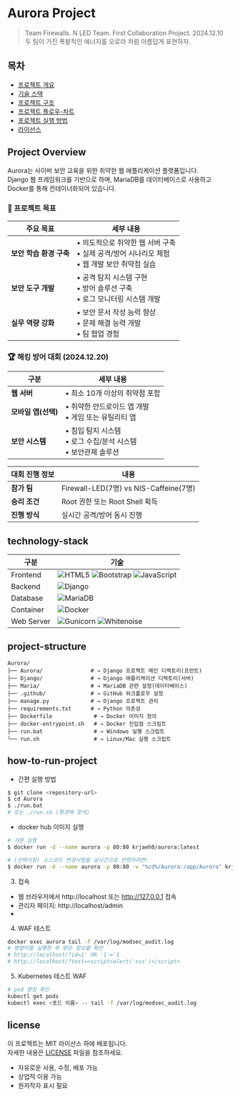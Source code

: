 # Aurora Project
> Team Firewalls. N LED Team. First Collaboration Project. 2024.12.10  
> 두 팀이 가진 폭발적인 에너지를 오로라 처럼 아름답게 표현하자.

## 목차

* [프로젝트 개요](#project-overview)
* [기술 스택](#technology-stack)
* [프로젝트 구조](#project-structure)
* [프로젝트 플로우-차트](#project-flowchart)
* [프로젝트 실행 방법](#how-to-run-project)
* [라이선스](#license)

## Project Overview

Aurora는 사이버 보안 교육을 위한 취약한 웹 애플리케이션 플랫폼입니다.  
Django 웹 프레임워크를 기반으로 하며, MariaDB를 데이터베이스로 사용하고 Docker를 통해 컨테이너화되어 있습니다.

### 🎯 프로젝트 목표

| 주요 목표 | 세부 내용 |
|---------|----------|
| **보안 학습 환경 구축** | • 의도적으로 취약한 웹 서버 구축<br>• 실제 공격/방어 시나리오 체험<br>• 웹 개발 보안 취약점 실습 |
| **보안 도구 개발** | • 공격 탐지 시스템 구현<br>• 방어 솔루션 구축<br>• 로그 모니터링 시스템 개발 |
| **실무 역량 강화** | • 보안 문서 작성 능력 향상<br>• 문제 해결 능력 개발<br>• 팀 협업 경험 |

### 🏆 해킹 방어 대회 (2024.12.20)

| 구분 | 세부 내용 |
|-----|----------|
| **웹 서버** | • 최소 10개 이상의 취약점 포함 |
| **모바일 앱(선택)** | • 취약한 안드로이드 앱 개발<br>• 게임 또는 유틸리티 앱 |
| **보안 시스템** | • 침입 탐지 시스템<br>• 로그 수집/분석 시스템<br>• 보안관제 솔루션 |

| 대회 진행 정보 | 내용 |
|--------------|------|
| **참가 팀** | Firewall-LED(7명) vs NIS-Caffeine(7명) |
| **승리 조건** | Root 권한 또는 Root Shell 획득 |
| **진행 방식** | 실시간 공격/방어 동시 진행 |

## technology-stack
| 구분 | 기술 |
|------|------|
| Frontend | ![HTML5](https://img.shields.io/badge/HTML5-E34F26?logo=html5&logoColor=white) ![Bootstrap](https://img.shields.io/badge/Bootstrap-5.3-purple?logo=bootstrap) ![JavaScript](https://img.shields.io/badge/JavaScript-ES6-yellow?logo=javascript) |
| Backend | ![Django](https://img.shields.io/badge/Django-5.0-green?logo=django) |
| Database | ![MariaDB](https://img.shields.io/badge/MariaDB-10.11-blue?logo=mariadb) |
| Container | ![Docker](https://img.shields.io/badge/Docker-Latest-blue?logo=docker) |
| Web Server | ![Gunicorn](https://img.shields.io/badge/Gunicorn-21.2-green?logo=gunicorn) ![Whitenoise](https://img.shields.io/badge/Whitenoise-6.6-lightgrey) |

## project-structure
```
Aurora/
├── Aurora/               # → Django 프로젝트 메인 디렉토리(프런트)
├── Django/               # → Django 애플리케이션 디렉토리(서버)
├── Maria/                # → MariaDB 관련 설정(데이터베이스)
├── .github/              # → GitHub 워크플로우 설정
├── manage.py             # → Django 프로젝트 관리
├── requirements.txt      # → Python 의존성
├── Dockerfile             # → Docker 이미지 정의
├── docker-entrypoint.sh   # → Docker 진입점 스크립트
├── run.bat                # → Windows 실행 스크립트
└── run.sh                 # → Linux/Mac 실행 스크립트
```

## how-to-run-project
- 간편 실행 방법
```bash
$ git clone <repository-url>
$ cd Aurora
$ ./run.bat 
# 또는 ./run.sh (환경에 맞게)
```

- docker hub 이미지 실행
```bash
# 기본 실행
$ docker run -d --name aurora -p 80:80 krjaeh0/aurora:latest

# (선택사항) 소스코드 변경사항을 실시간으로 반영하려면:
$ docker run -d --name aurora -p 80:80 -v "%cd%/Aurora:/app/Aurora" krjaeh0/aurora:latest
```

3. 접속
- 웹 브라우저에서 http://localhost 또는 http://127.0.0.1 접속
- 관리자 페이지: http://localhost/admin
- 

4. WAF 테스트
```bash
docker exec aurora tail -f /var/log/modsec_audit.log
# 명령어를 실행한 후 받은 정보를 확인
# http://localhost/?id=1' OR '1'='1
# http://localhost/?test=<script>alert('xss')</script>
```

5. Kubernetes 테스트 WAF
```bash
# pod 명칭 확인
kubectl get pods 
kubectl exec <포드 이름> -- tail -f /var/log/modsec_audit.log
```
## license
이 프로젝트는 MIT 라이선스 하에 배포됩니다.  
자세한 내용은 [LICENSE](LICENSE) 파일을 참조하세요.

- 자유로운 사용, 수정, 배포 가능
- 상업적 이용 가능
- 원저작자 표시 필요